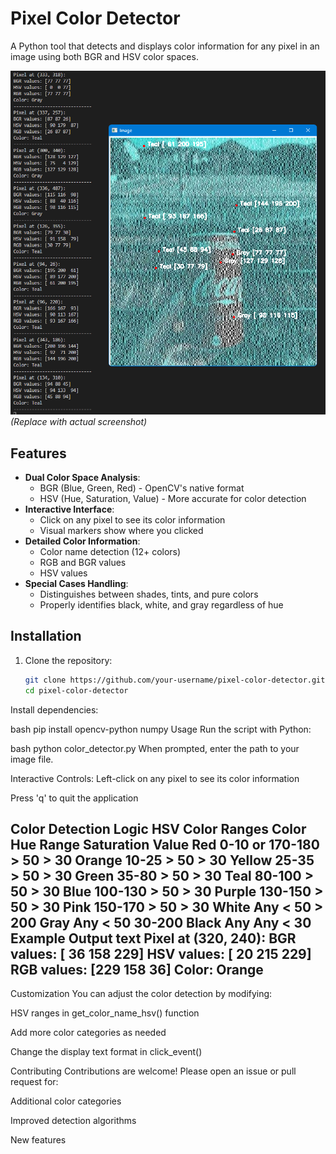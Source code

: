 
# Pixel Color Detector

A Python tool that detects and displays color information for any pixel in an image using both BGR and HSV color spaces.

![Demo Screenshot](demo.png) *(Replace with actual screenshot)*

## Features

- **Dual Color Space Analysis**:
  - BGR (Blue, Green, Red) - OpenCV's native format
  - HSV (Hue, Saturation, Value) - More accurate for color detection
- **Interactive Interface**:
  - Click on any pixel to see its color information
  - Visual markers show where you clicked
- **Detailed Color Information**:
  - Color name detection (12+ colors)
  - RGB and BGR values
  - HSV values
- **Special Cases Handling**:
  - Distinguishes between shades, tints, and pure colors
  - Properly identifies black, white, and gray regardless of hue

## Installation

1. Clone the repository:
   ```bash
   git clone https://github.com/your-username/pixel-color-detector.git
   cd pixel-color-detector
Install dependencies:

bash
pip install opencv-python numpy
Usage
Run the script with Python:

bash
python color_detector.py
When prompted, enter the path to your image file.

Interactive Controls:
Left-click on any pixel to see its color information

Press 'q' to quit the application

Color Detection Logic
HSV Color Ranges
Color	Hue Range	Saturation	Value
Red	0-10 or 170-180	> 50	> 30
Orange	10-25	> 50	> 30
Yellow	25-35	> 50	> 30
Green	35-80	> 50	> 30
Teal	80-100	> 50	> 30
Blue	100-130	> 50	> 30
Purple	130-150	> 50	> 30
Pink	150-170	> 50	> 30
White	Any	< 50	> 200
Gray	Any	< 50	30-200
Black	Any	Any	< 30
Example Output
text
Pixel at (320, 240):
BGR values: [ 36 158 229]
HSV values: [ 20 215 229]
RGB values: [229 158  36]
Color: Orange
------------------------------
Customization
You can adjust the color detection by modifying:

HSV ranges in get_color_name_hsv() function

Add more color categories as needed

Change the display text format in click_event()

Contributing
Contributions are welcome! Please open an issue or pull request for:

Additional color categories

Improved detection algorithms

New features
